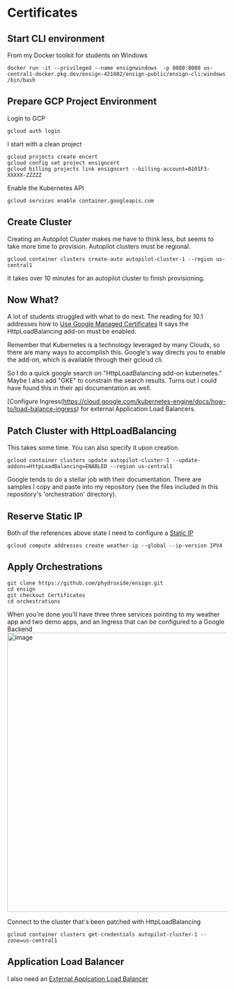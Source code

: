 # Certificates

## Start CLI environment
From my Docker toolkit for students on Windows

```
docker run -it --privileged --name ensignwindows  -p 8080:8080 us-central1-docker.pkg.dev/ensign-421602/ensign-public/ensign-cli:windows /bin/bash
```

## Prepare GCP Project Environment 
Login to GCP
```
gcloud auth login
```


I start with a clean project
```
gcloud projects create encert
gcloud config set project ensigncert
gcloud billing projects link ensigncert --billing-account=0101F3-XXXXX-ZZZZZ
```

Enable the Kubernetes API

```
gcloud services enable container.googleapis.com
```

## Create Cluster

Creating an Autopilot Cluster makes me have to think less, but seems to take more time to provision. Autopilot clusters must be regional. 
```
gcloud container clusters create-auto autopilot-cluster-1 --region us-central1
```

It takes over 10 minutes for an autopilot cluster to finish provisioning. 


## Now What?
A lot of students struggled with what to do next. 
The reading for 10.1 addresses how to [Use Google Managed Certificates](https://cloud.google.com/kubernetes-engine/docs/how-to/managed-certs?hl=en&_ga=2.42614240.-437533536.1661485432)
It says the HttpLoadBalancing add-on must be enabled. 

Remember that Kubernetes is a technology leveraged by many Clouds, so there are many ways to accomplish this. Google's way directs you to enable the add-on, which is available through their gcloud cli.

So I do a quick google search on "HttpLoadBalancing add-on kubernetes." Maybe I also add "GKE" to constrain the search results. Turns out I could have found this in their api documentation as well. 

[Configure Ingress(https://cloud.google.com/kubernetes-engine/docs/how-to/load-balance-ingress) for external Application Load Balancers.



## Patch Cluster with HttpLoadBalancing

This takes some time. You can also specify it upon creation.
```
gcloud container clusters update autopilot-cluster-1 --update-addons=HttpLoadBalancing=ENABLED --region us-central1
```

Google tends to do a stellar job with their documentation. There are samples I copy and paste into my repository (see the files included in this repository's 'orchestration' directory). 

## Reserve Static IP

Both of the references above state I need to configure a [Static IP](https://cloud.google.com/kubernetes-engine/docs/concepts/ingress-xlb#static_ip_addresses_for_https_load_balancers)

```
gcloud compute addresses create weather-ip --global --ip-version IPV4
```

## Apply Orchestrations

```
git clone https://github.com/phydroxide/ensign.git
cd ensign
git checkout Certificates
cd orchestrations
```
When you're done you'll have three three services pointing to my weather app and two demo apps, and an Ingress that can be configured to a Google Backend
<img width="641" alt="image" src="https://github.com/phydroxide/ensign/assets/31145228/66b1d894-7584-4426-91d8-7ccf2a4fcb7f">


Connect to the cluster that's been patched with HttpLoadBalancing

```
gcloud container clusters get-credentials autopilot-cluster-1 --zone=us-central1 
```

## Application Load Balancer
I also need an [External Applcation Load Balancer](https://console.cloud.google.com/welcome?walkthrough_id=load-balancing--ext-https-load-balancer-ingress&_ga=2.244656581.1162373025.1719459190-2005931062.1714184856)
